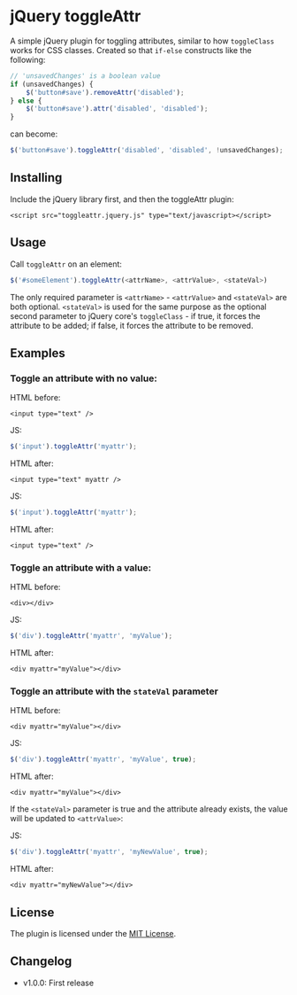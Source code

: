 # jQuery toggleAttr

A simple jQuery plugin for toggling attributes, similar to how `toggleClass`
works for CSS classes.  Created so that `if-else` constructs like the following:

```javascript
// 'unsavedChanges' is a boolean value
if (unsavedChanges) {
    $('button#save').removeAttr('disabled');
} else {
    $('button#save').attr('disabled', 'disabled');
}
```

can become:

```javascript
$('button#save').toggleAttr('disabled', 'disabled', !unsavedChanges);

```

## Installing

Include the jQuery library first, and then the toggleAttr plugin:

`<script src="toggleattr.jquery.js" type="text/javascript></script>`

## Usage

Call `toggleAttr` on an element:

```javascript
$('#someElement').toggleAttr(<attrName>, <attrValue>, <stateVal>)
```

The only required parameter is `<attrName>` - `<attrValue>` and `<stateVal>` are
both optional.  `<stateVal>` is used for the same purpose as the optional second
parameter to jQuery core's `toggleClass` - if true, it forces the attribute to
be added; if false, it forces the attribute to be removed.

## Examples

### Toggle an attribute with no value:

HTML before:
```
<input type="text" />
```

JS:
```javascript
$('input').toggleAttr('myattr');
```

HTML after:

```
<input type="text" myattr />
```

JS:
```javascript
$('input').toggleAttr('myattr');
```

HTML after:
```
<input type="text" />
```

### Toggle an attribute with a value:

HTML before:
```
<div></div>
```

JS:
```javascript
$('div').toggleAttr('myattr', 'myValue');
```

HTML after:
```
<div myattr="myValue"></div>
```

### Toggle an attribute with the `stateVal` parameter

HTML before:
```
<div myattr="myValue"></div>
```

JS:
```javascript
$('div').toggleAttr('myattr', 'myValue', true);
```

HTML after:
```
<div myattr="myValue"></div>
```

If the `<stateVal>` parameter is true and the attribute already exists, the value
will be updated to `<attrValue>`:

JS:
```javascript
$('div').toggleAttr('myattr', 'myNewValue', true);
```

HTML after:
```
<div myattr="myNewValue"></div>
```

## License

The plugin is licensed under the [MIT License](http://opensource.org/licenses/MIT).

## Changelog

- v1.0.0: First release
